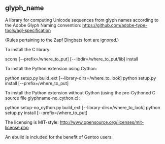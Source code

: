 glyph_name
----------

A library for computing Unicode sequences from glyph names
according to the Adobe Glyph Naming convention:
https://github.com/adobe-type-tools/agl-specification

(Rules pertaining to the Zapf Dingbats font are ignored.)


To install the C library:

  scons [--prefix=/where_to_put] [--libdir=/where_to_put/lib] install


To install the Python extension using Cython:

  python setup.py build_ext [--library-dirs=/where_to_look]
  python setup.py install [--prefix=/where_to_put]

To install the Python extension without Cython (using the pre-Cythoned
C source file glyphname-no_cython.c):

  python setup-no_cython.py build_ext [--library-dirs=/where_to_look]
  python setup.py install [--prefix=/where_to_put]


The licensing is MIT-style:
http://www.opensource.org/licenses/mit-license.php


An ebuild is included for the benefit of Gentoo users.
